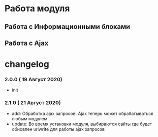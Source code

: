 # Работа модуля

## Работа с Информационными блоками

## Работа с Ajax

# changelog

### 2.0.0 ( 19 Август 2020)
   - init
   
### 2.1.0 ( 21 Август 2020)
   - add: Обработка ajax запросов. Ajax теперь может обрабатываться любым модулем.
   - update: Во время установки модуля, выбираются сайты где будет обновлен urlwrite для работы ajax запросов